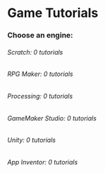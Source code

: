 # Game Tutorials

### Choose an engine:
###### Scratch: 0 tutorials
###### RPG Maker: 0 tutorials
###### Processing: 0 tutorials
###### GameMaker Studio: 0 tutorials
###### Unity: 0 tutorials
###### App Inventor: 0 tutorials
